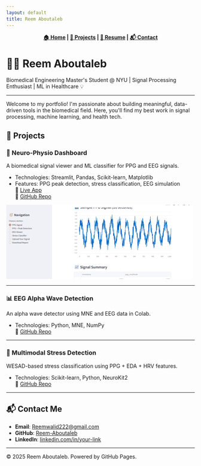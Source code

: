 ```yaml
---
layout: default
title: Reem Aboutaleb
---
```


<p align="center">
  <strong>
    <a href="index.md">🏠 Home</a> |
    <a href="#💼-projects">💼 Projects</a> |
    <a href="resume.md">📄 Resume</a> |
    <a href="#📬-contact-me">📬 Contact</a>
  </strong>
</p>

# 👩‍🔬 Reem Aboutaleb

Biomedical Engineering Master's Student @ NYU | Signal Processing Enthusiast | ML in Healthcare 💡

---

Welcome to my portfolio! I'm passionate about building meaningful, data-driven tools in the biomedical field. Here, you'll find my best work in signal processing, machine learning, and health tech.

## 💼 Projects

### 🔬 Neuro-Physio Dashboard
A biomedical signal viewer and ML classifier for PPG and EEG signals.  
- Technologies: Streamlit, Pandas, Scikit-learn, Matplotlib  
- Features: PPG peak detection, stress classification, EEG simulation  
🔗 [Live App](https://neuro-physio-dashboard-dkpzskqkcxnbccr94b5gxf.streamlit.app)  
🔗 [GitHub Repo](https://github.com/Reem-Aboutaleb/neuro-physio-dashboard)

![Demo](https://github.com/Reem-Aboutaleb/neuro-physio-dashboard/blob/main/images/neuro_physio_full_demo.gif?raw=true)

---

### 📊 EEG Alpha Wave Detection
An alpha wave detector using MNE and EEG data in Colab.  
- Technologies: Python, MNE, NumPy  
🔗 [GitHub Repo](https://github.com/Reem-Aboutaleb/eeg-alpha-wave-detection)

---

### 📁 Multimodal Stress Detection
WESAD-based stress classification using PPG + EDA + HRV features.  
- Technologies: Scikit-learn, Python, NeuroKit2  
🔗 [GitHub Repo](https://github.com/Reem-Aboutaleb/multimodal-stress-detection)

---

## 📬 Contact Me

- **Email**: Reemwalid222@gmail.com  
- **GitHub**: [Reem-Aboutaleb](https://github.com/Reem-Aboutaleb)  
- **LinkedIn**: [linkedin.com/in/your-link](https://linkedin.com/in/your-link)

---

© 2025 Reem Aboutaleb. Powered by GitHub Pages.






